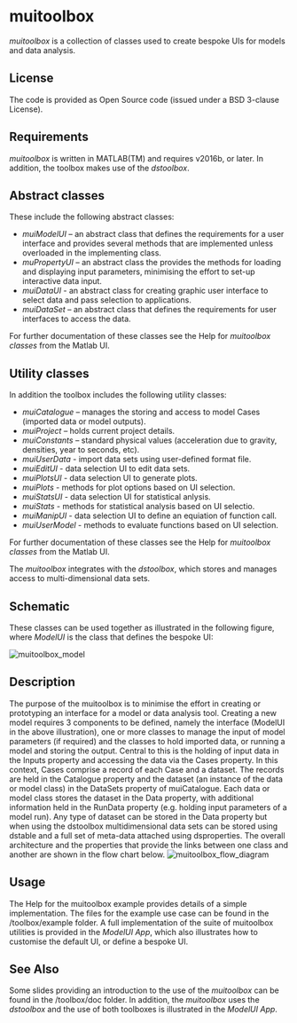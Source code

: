 # muitoolbox
_muitoolbox_ is a collection of classes used to create bespoke UIs for models and data analysis. 

## License
The code is provided as Open Source code (issued under a BSD 3-clause License).

## Requirements
_muitoolbox_ is written in MATLAB(TM) and requires v2016b, or later. In addition, the toolbox makes use of the _dstoolbox_.

## Abstract classes
These include the following abstract classes:

* *muiModelUI* – an abstract class that defines the requirements for a user interface and 
provides several methods that are implemented unless overloaded in the implementing class.
* *muPropertyUI* – an abstract class the provides the methods for loading and displaying 
input parameters, minimising the effort to set-up interactive data input.
* *muiDataUI* - an abstract class for creating graphic user interface to select data
and pass selection to applications.
* *muiDataSet* – an abstract class that defines the requirements for user interfaces to 
access the data. 

For further documentation of these classes see the Help for _muitoolbox classes_ from the Matlab UI.


## Utility classes
In addition the toolbox includes the following utility classes:

* *muiCatalogue* – manages the storing and access to model Cases (imported data or model 
outputs). 
* *muiProject* – holds current project details.
* *muiConstants* – standard physical values (acceleration due to gravity, densities, year 
to seconds, etc).
* *muiUserData* - import data sets using user-defined format file.
* *muiEditUI* - data selection UI to edit data sets.
* *muiPlotsUI* - data selection UI to generate plots.
* *muiPlots* - methods for plot options based on UI selection.
* *muiStatsUI* - data selection UI for statistical anlysis.
* *muiStats* - methods for statistical analysis based on UI selectio.
* *muiManipUI* - data selection UI to define an equiation of function call.
* *muiUserModel* - methods to evaluate functions based on UI selection. 

For further documentation of these classes see the Help for _muitoolbox classes_ from the Matlab UI.

The _muitoolbox_ integrates with the _dstoolbox_, which stores and manages access to multi-dimensional data sets.

## Schematic
These classes can be used together as illustrated in the following figure, where _ModelUI_ is the class that defines the bespoke UI:

![muitoolbox_model](https://github.com/user-attachments/assets/56cc9176-7c7a-4c1a-8d0c-e9dbf62e7299)

## Description
The purpose of the muitoolbox is to minimise the effort in creating or prototyping an interface for a model or data analysis tool. Creating a new model requires 3 components to be defined, namely the interface (ModelUI in the above illustration), one or more classes to manage the input of model parameters (if required) and the classes to hold imported data, or running a model and storing the output. Central to this is the holding of input data in the Inputs property and accessing the data via the Cases property. In this context, Cases comprise a record of each Case and a dataset. The records are held in the Catalogue property and the dataset (an instance of the data or model class) in the DataSets property of muiCatalogue. Each data or model class stores the dataset in the Data property, with additional information held in the RunData property (e.g. holding input parameters of a model run). Any type of dataset can be stored in the Data property but when using the dstoolbox multidimensional data sets can be stored using dstable and a full set of meta-data attached using dsproperties. The overall architecture and the properties that provide the links between one class and another are shown in the flow chart below.
![muitoolbox_flow_diagram](https://github.com/user-attachments/assets/6709cf2a-8cdd-4488-9d7b-e1250cbfff1f)

## Usage
The Help for the muitoolbox example provides details of a simple implementation. The files for the example use case can be found in the /toolbox/example folder. A full implementation of the suite of muitoolbox utilities is provided in the _ModelUI App_, which also illustrates how to customise the default UI, or define a bespoke UI.

## See Also
Some slides providing an introduction to the use of the _muitoolbox_ can be found in the /toolbox/doc folder. In addition, the _muitoolbox_ uses the _dstoolbox_ and the use of both toolboxes is illustrated in the _ModelUI App_.
